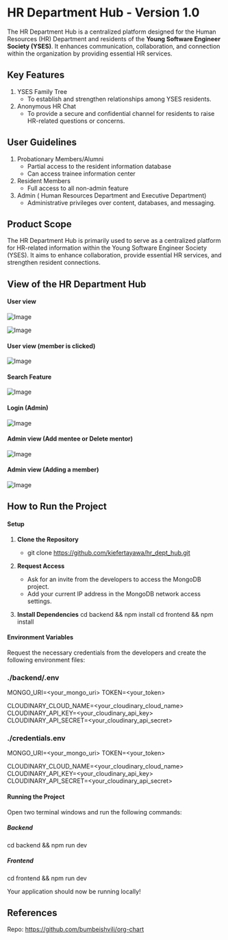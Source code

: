 # HR Department Hub - Version 1.0
The HR Department Hub is a centralized platform designed for the Human Resources (HR) Department and residents of the **Young Software Engineer Society (YSES)**. It enhances communication, collaboration, and connection within the organization by providing essential HR services.

## Key Features
1. YSES Family Tree
   - To establish and strengthen relationships among YSES residents.
2. Anonymous HR Chat
   - To provide a secure and confidential channel for residents to raise HR-related questions or concerns.

## User Guidelines
1. Probationary Members/Alumni
   - Partial access to the resident information database
   - Can access trainee information center
3. Resident Members
   - Full access to all non-admin feature 
5. Admin ( Human Resources Department and Executive Department)
   - Administrative privileges over content, databases, and messaging.

## Product Scope
The HR Department Hub is primarily used to serve as a centralized platform for HR-related information within the Young Software Engineer Society (YSES). It aims to enhance collaboration, provide essential HR services, and strengthen resident connections.

## View of the HR Department Hub 
#### User view

![Image](https://github.com/user-attachments/assets/a0ac35f6-ad8a-4798-a7bc-fd2251577557)

![Image](https://github.com/user-attachments/assets/9d8b3e1b-9f46-4f2d-a967-e4f8dbd3be2f)

#### User view (member is clicked)

![Image](https://github.com/user-attachments/assets/abcf159b-80bc-4307-b8cb-9f3b9e0b853f)

#### Search Feature

![Image](https://github.com/user-attachments/assets/2193e1fb-559a-4855-b2f9-82a18ca8cb4b)

#### Login (Admin)

![Image](https://github.com/user-attachments/assets/4fa0557d-12b0-483b-87ae-779405fd6f3f)

#### Admin view (Add mentee or Delete mentor)

![Image](https://github.com/user-attachments/assets/aa12926e-3c7f-4630-bf05-29680f217033)

#### Admin view (Adding a member)

![Image](https://github.com/user-attachments/assets/f3042e46-7e49-4b52-a863-874ff0bf555e)

## How to Run the Project
#### Setup

1. **Clone the Repository**
   - git clone https://github.com/kiefertayawa/hr_dept_hub.git

2. **Request Access**
   - Ask for an invite from the developers to access the MongoDB project.
   - Add your current IP address in the MongoDB network access settings.

3. **Install Dependencies**
   cd backend && npm install
   cd frontend && npm install

#### Environment Variables
Request the necessary credentials from the developers and create the following environment files:

### ./backend/.env
MONGO_URI=<your_mongo_uri>
TOKEN=<your_token>

CLOUDINARY_CLOUD_NAME=<your_cloudinary_cloud_name>
CLOUDINARY_API_KEY=<your_cloudinary_api_key>
CLOUDINARY_API_SECRET=<your_cloudinary_api_secret>

### ./credentials.env
MONGO_URI=<your_mongo_uri>
TOKEN=<your_token>

CLOUDINARY_CLOUD_NAME=<your_cloudinary_cloud_name>
CLOUDINARY_API_KEY=<your_cloudinary_api_key>
CLOUDINARY_API_SECRET=<your_cloudinary_api_secret>

#### Running the Project
Open two terminal windows and run the following commands:

##### Backend
cd backend && npm run dev

##### Frontend
cd frontend && npm run dev

Your application should now be running locally!

## References
Repo: https://github.com/bumbeishvili/org-chart
